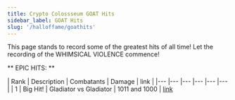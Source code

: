 ```yaml
---
title: Crypto Colossseum GOAT Hits
sidebar_label: GOAT Hits
slug: '/halloffame/goathits'
---
```


This page stands to record some of the greatest hits of all time!
Let the recording of the WHIMSICAL VIOLENCE commence!

** EPIC HITS: **

| Rank  	| Description   	| Combatants  	| Damage  	| link  |
|---	|---	|---	|---	|---    |---    |
| 1 | Big Hit! | Gladiator vs Gladiator | 1011 and 1000 | [link](https://arena.cryptocolosseum.com)
